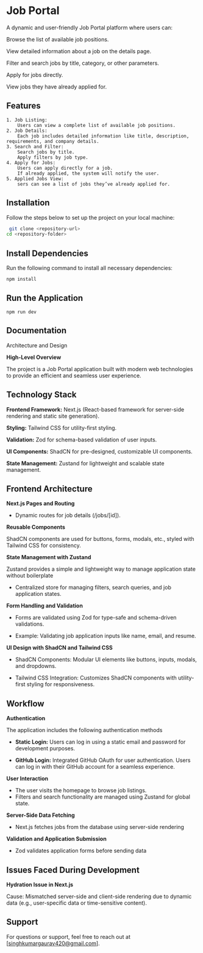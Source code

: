 # Job Portal

A dynamic and user-friendly Job Portal platform where users can:

Browse the list of available job positions.

View detailed information about a job on the details page.

Filter and search jobs by title, category, or other parameters.

Apply for jobs directly.

View jobs they have already applied for.

## Features

    1. Job Listing:
        Users can view a complete list of available job positions.
    2. Job Details:
        Each job includes detailed information like title, description, requirements, and company details.
    3. Search and Filter:
        Search jobs by title.
        Apply filters by job type.
    4. Apply for Jobs:
        Users can apply directly for a job.
        If already applied, the system will notify the user.
    5. Applied Jobs View:
        sers can see a list of jobs they’ve already applied for.

## Installation

Follow the steps below to set up the project on your local machine:

```bash
 git clone <repository-url>
cd <repository-folder>
```

## Install Dependencies

Run the following command to install all necessary dependencies:

    npm install

## Run the Application

    npm run dev

## Documentation

Architecture and Design

**High-Level Overview**

The project is a Job Portal application built with modern web technologies to provide an efficient and seamless user experience.

## Technology Stack

**Frontend Framework:** Next.js (React-based framework for server-side rendering and static site generation).

**Styling:** Tailwind CSS for utility-first styling.

**Validation:** Zod for schema-based validation of user inputs.

**UI Components:** ShadCN for pre-designed, customizable UI components.

**State Management:** Zustand for lightweight and scalable state management.

## Frontend Architecture

**Next.js Pages and Routing**

- Dynamic routes for job details (/jobs/[id]).

**Reusable Components**

ShadCN components are used for buttons, forms, modals, etc., styled with Tailwind CSS for consistency.

**State Management with Zustand**

Zustand provides a simple and lightweight way to manage application state without boilerplate

- Centralized store for managing filters, search queries, and job application states.

**Form Handling and Validation**

- Forms are validated using Zod for type-safe and schema-driven validations.

- Example: Validating job application inputs like name, email, and resume.

**UI Design with ShadCN and Tailwind CSS**

- ShadCN Components: Modular UI elements like buttons, inputs, modals, and dropdowns.

- Tailwind CSS Integration: Customizes ShadCN components with utility-first styling for responsiveness.

## Workflow

**Authentication**

The application includes the following authentication methods

- **Static Login:** Users can log in using a static email and password for development purposes.

- **GitHub Login:** Integrated GitHub OAuth for user authentication. Users can log in with their GitHub account for a seamless experience.

**User Interaction**

- The user visits the homepage to browse job listings.
- Filters and search functionality are managed using Zustand for global state.

**Server-Side Data Fetching**

- Next.js fetches jobs from the database using server-side rendering

**Validation and Application Submission**

- Zod validates application forms before sending data

## Issues Faced During Development

**Hydration Issue in Next.js**

Cause: Mismatched server-side and client-side rendering due to dynamic data (e.g., user-specific data or time-sensitive content).

## Support

For questions or support, feel free to reach out at [singhkumargaurav420@gmail.com].

